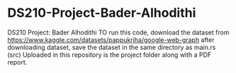 # DS210-Project-Bader-Alhodithi
DS210 Project: Bader Alhodithi
TO run this code, download the dataset from https://www.kaggle.com/datasets/pappukrjha/google-web-graph
after downloading dataset, save the dataset in the same directory as main.rs (src)
Uploaded in this repository is the project folder along with a PDF report.
